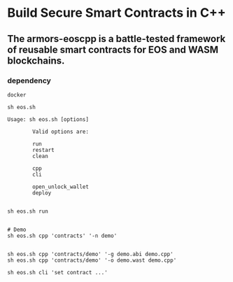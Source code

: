 
# Build Secure Smart Contracts in C++

## The armors-eoscpp is a battle-tested framework of reusable smart contracts for EOS and WASM blockchains.

### dependency

    docker

```
sh eos.sh

Usage: sh eos.sh [options]

        Valid options are:

        run
        restart
        clean

        cpp
        cli

        open_unlock_wallet
        deploy


sh eos.sh run


# Demo
sh eos.sh cpp 'contracts' '-n demo'


sh eos.sh cpp 'contracts/demo' '-g demo.abi demo.cpp'
sh eos.sh cpp 'contracts/demo' '-o demo.wast demo.cpp'

sh eos.sh cli 'set contract ...'


```
